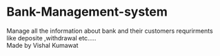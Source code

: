 # Bank-Management-system 
Manage all the information about bank and their customers requrirments like deposite ,withdrawal etc.....
<br>
Made by Vishal Kumawat 
